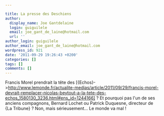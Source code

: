 ```yaml
---

title: La presse des Deschiens
author:
  display_name: Joe Gantdelaine
  login: guiguilele
  email: joe_gant_de_laine@hotmail.com
  url: ''
author_login: guiguilele
author_email: joe_gant_de_laine@hotmail.com
wordpress_id: 921
date: '2011-09-29 19:26:43 +0200'
categories: []
tags: []
comments: []
---
```

Francis Morel prendrait la tête des [{Echos}->http://www.lemonde.fr/actualite-medias/article/2011/09/29/francis-morel-devrait-remplacer-nicolas-beytout-a-la-tete-des-echos_1580130_3236.html#ens_id=1244166] ? Et pourquoi pas l'un de ses anciens compagnons, Bernard Lochet ou Patrick Duquesne, directeur de {La Tribune} ? Non, mais sérieusement... Le monde va mal !

